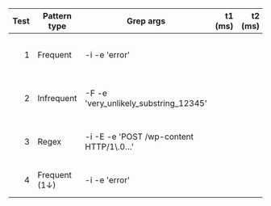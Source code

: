 | Test  | Pattern type  | Grep args                                | t1 (ms) | t2 (ms) | t3 (ms) | t4 (ms) | t5 (ms) | Avg (ms) | SD (ms) | Notes                    |
|------:|----------------|-------------------------------------------|---------:|---------:|---------:|---------:|---------:|---------:|--------:|-------------------------|
| 1     | Frequent       | -i -e 'error'                             |         |         |         |         |         |         |        | 4 workers, 60MB each    |
| 2     | Infrequent     | -F -e 'very_unlikely_substring_12345'     |         |         |         |         |         |         |        | 4 workers, 60MB each    |
| 3     | Regex          | -i -E -e 'POST /wp-content HTTP/1\\.0…'   |         |         |         |         |         |         |        | 4 workers, 60MB each    |
| 4     | Frequent (1↓)  | -i -e 'error'                             |         |         |         |         |         |         |        | One worker killed       |


